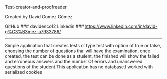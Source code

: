Test-creator-and-proofreader

Created by David Gomez Gómez

GitHub ### davidenco12 
Linkedin ### https://www.linkedin.com/in/david-g%C3%B3mez-a7933786/
______________________________________________________________________________________________

Simple application that creates tests of type test with option of true or false, choosing the number of questions that will have the examination, once created, the test can be done as a student, the finished will show the failed and erroneous answers and the number Of errors and unanswered questions of the student.This application has no database.I worked with serialized cookies